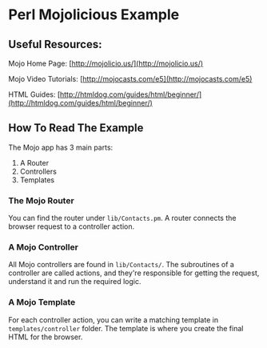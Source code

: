 # Perl Mojolicious Example

## Useful Resources:

Mojo Home Page: [http://mojolicio.us/](http://mojolicio.us/)

Mojo Video Tutorials: [http://mojocasts.com/e5](http://mojocasts.com/e5)

HTML Guides: [http://htmldog.com/guides/html/beginner/](http://htmldog.com/guides/html/beginner/)

## How To Read The Example

The Mojo app has 3 main parts:
1. A Router
2. Controllers
3. Templates

### The Mojo Router

You can find the router under `lib/Contacts.pm`. 
A router connects the browser request to a controller action.

### A Mojo Controller

All Mojo controllers are found in `lib/Contacts/`.
The subroutines of a controller are called actions, and they're
responsible for getting the request, understand it and run the required
logic.

### A Mojo Template

For each controller action, you can write a matching template in
`templates/controller` folder.
The template is where you create the final HTML for the browser.

